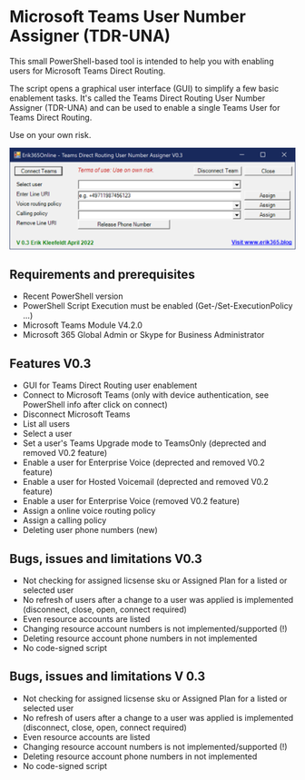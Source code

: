 # Microsoft Teams User Number Assigner (TDR-UNA)
This small PowerShell-based tool is intended to help you with enabling users for Microsoft Teams Direct Routing.

The script opens a graphical user interface (GUI) to simplify a few basic enablement tasks. 
It's called the Teams Direct Routing User Number Assigner (TDR-UNA) and can be used to enable a single Teams User for Teams Direct Routing.
  
Use on your own risk.

![TDRUNA](https://raw.githubusercontent.com/erik365online/MicrosoftTeamsUserNumberAssigner/main/TDRUNAV03.png)

## Requirements and prerequisites
  - Recent PowerShell version
  - PowerShell Script Execution must be enabled (Get-/Set-ExecutionPolicy ...)
  - Microsoft Teams Module V4.2.0
  - Microsoft 365 Global Admin or Skype for Business Administrator

## Features V0.3
- GUI for Teams Direct Routing user enablement
- Connect to Microsoft Teams (only with device authentication, see PowerShell info after click on connect)
- Disconnect Microsoft Teams
- List all users
- Select a user
- Set a user's Teams Upgrade mode to TeamsOnly (deprected and removed V0.2 feature)
- Enable a user for Enterprise Voice (deprected and removed V0.2 feature)
- Enable a user for Hosted Voicemail (deprected and removed V0.2 feature)
- Enable a user for Enterprise Voice (removed V0.2 feature)
- Assign a online voice routing policy
- Assign a calling policy
- Deleting user phone numbers (new) 

## Bugs, issues and limitations V0.3
- Not checking for assigned licsense sku or Assigned Plan for a listed or selected user
- No refresh of users after a change to a user was applied is implemented (disconnect, close, open, connect required)
- Even resource accounts are listed
- Changing resource account numbers is not implemented/supported (!)
- Deleting resource account phone numbers in not implemented	
- No code-signed script
	
## Bugs, issues and limitations V 0.3
- Not checking for assigned licsense sku or Assigned Plan for a listed or selected user
- No refresh of users after a change to a user was applied is implemented (disconnect, close, open, connect required)
- Even resource accounts are listed
- Changing resource account numbers is not implemented/supported (!)
- Deleting resource account phone numbers in not implemented
- No code-signed script
